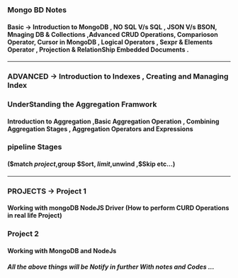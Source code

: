 <!-- Markup :  # Heading 1 #
**Strong text**
 [Named Link](http://www.google.fr/ "Named link title") and http://www.google.fr/ or <http://example.com/>
`code()`
[ ] An uncompleted task
[X] An uncompleted task
  > Blockquote
          >> Nested Blockquote
Markup : ![picture alt](http://via.placeholder.com/200x150 "Title is optional") -->

### Mongo BD Notes

#### Basic -> Introduction to MongoDB , NO SQL V/s SQL , JSON V/s BSON, Mnaging DB & Collections ,Advanced CRUD Operations, Comparioson Operator, Cursor in MongoDB , Logical Operators , Sexpr & Elements Operator , Projection & RelationShip Embedded Documents .

----
### ADVANCED -> Introduction to Indexes , Creating and Managing Index 
 ### UnderStanding the Aggregation Framwork 
  #### Introduction to Aggregation ,Basic Aggregation Operation , Combining Aggregation Stages , Aggregation Operators and Expressions

  ### pipeline Stages 
  #### ($match $project ,$group $Sort, $limit ,$unwind ,$Skip etc...)
----
  ### PROJECTS -> Project 1
  #### Working with mongoDB NodeJS Driver (How to perform CURD Operations in real life Project) 
  ### Project 2
  #### Working with MongoDB and NodeJs 

  ##### All the above things will be Notify in further With notes and Codes ...


 
 